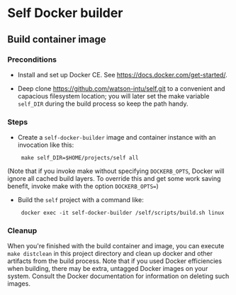 # Self Docker builder

## Build container image

### Preconditions

 * Install and set up Docker CE. See https://docs.docker.com/get-started/.

 * Deep clone https://github.com/watson-intu/self.git to a convenient and capacious filesystem location; you will later set the make variable `self_DIR` during the build process so keep the path handy.

### Steps

 * Create a `self-docker-builder` image and container instance with an invocation like this:

        make self_DIR=$HOME/projects/self all

(Note that if you invoke make without specifying `DOCKERB_OPTS`, Docker will ignore all cached build layers. To override this and get some work saving benefit, invoke make with the option `DOCKERB_OPTS=`)

 * Build the `self` project with a command like:

        docker exec -it self-docker-builder /self/scripts/build.sh linux

### Cleanup

When you're finished with the build container and image, you can execute `make distclean` in this project directory and clean up docker and other artifacts from the build process. Note that if you used Docker efficiencies when building, there may be extra, untagged Docker images on your system. Consult the Docker documentation for information on deleting such images.

